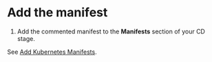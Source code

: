 # Add the manifest

1. Add the commented manifest to the **Manifests** section of your CD stage.

See [Add Kubernetes Manifests](../../cd-advanced/cd-kubernetes-category/define-kubernetes-manifests.md).
